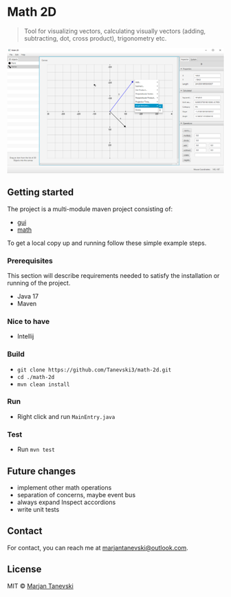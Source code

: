 # Math 2D

> Tool for visualizing vectors, calculating visually vectors (adding, subtracting, dot, cross product), trigonometry etc.

![Image](screenshot.png)
<br/>

## Getting started

The project is a multi-module maven project consisting of:

- [gui](gui/)
- [math](math/)

To get a local copy up and running follow these simple example steps.

### Prerequisites

This section will describe requirements needed to satisfy the installation or running of the project.

- Java 17
- Maven

### Nice to have

- Intellij

### Build

- `git clone https://github.com/Tanevski3/math-2d.git`
- `cd ./math-2d`
- `mvn clean install`

### Run

- Right click and run `MainEntry.java`

### Test

- Run `mvn test`

## Future changes

- implement other math operations
- separation of concerns, maybe event bus
- always expand Inspect accordions
- write unit tests

## Contact

For contact, you can reach me at [marjantanevski@outlook.com](marjantanevski@outlook.com).

## License

MIT © [Marjan Tanevski](marjantanevski@outlook.com)